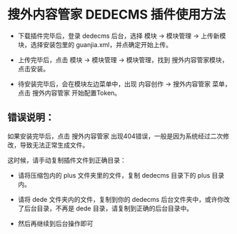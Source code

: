 # 搜外内容管家 DEDECMS 插件使用方法

- 下载插件完毕后，登录 dedecms 后台，选择 模块 -> 模块管理 -> 上传新模块，选择安装包里的 guanjia.xml，并点确定开始上传。

- 上传完毕后，点击 模块 -> 模块管理 -> 模块管理，找到 搜外内容管家模块，点击安装。

- 待安装完毕后，会在模块左边菜单中，出现 内容创作 -> 搜外内容管家 菜单，点击 搜外内容管家 开始配置Token。

## 错误说明：

如果安装完毕后，点击 搜外内容管家 出现404错误，一般是因为系统经过二次修改，导致无法正常生成文件。

这时候，请手动复制插件文件到正确目录：

- 请将压缩包内的 plus 文件夹里的文件，复制 dedecms 目录下的 plus 目录内。

- 请将 dede 文件夹内的文件，复制到你的 dedecms 后台文件夹中，或许你改了后台目录，不再是 dede 目录，请复制到正确的后台目录中。

- 然后再继续到后台操作即可